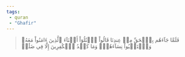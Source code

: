 ```yaml
---
tags: 
 - quran 
 - "Ghafir"
---
```


> فَلَمَّا جَآءَهُم بِٱلۡحَقِّ مِنۡ عِندِنَا قَالُواْ ٱقۡتُلُوٓاْ أَبۡنَآءَ ٱلَّذِينَ ءَامَنُواْ مَعَهُۥ وَٱسۡتَحۡيُواْ نِسَآءَهُمۡۚ وَمَا كَيۡدُ ٱلۡكَٰفِرِينَ إِلَّا فِي ضَلَٰلٖ

